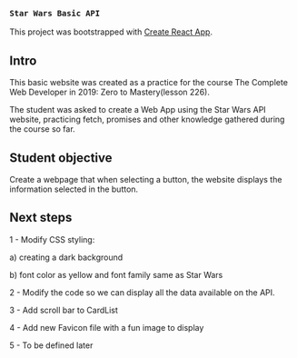 ### `Star Wars Basic API`
This project was bootstrapped with [Create React App](https://github.com/facebook/create-react-app).

## Intro

This basic website was created as a practice for the course The Complete Web Developer in 2019: Zero to Mastery(lesson 226). 

The student was asked to create a Web App using the Star Wars API website, practicing fetch, promises and other knowledge gathered during the course so far.

## Student objective

Create a webpage that when selecting a button, the website displays the information selected in the button.

## Next steps

1 - Modify CSS styling:

 a) creating a dark background
 
 b) font color as yellow and font family same as Star Wars 

2 - Modify the code so we can display all the data available on the API.

3 - Add scroll bar to CardList

4 - Add new Favicon file with a fun image to display

5 - To be defined later
